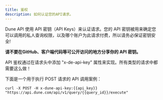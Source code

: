 ```yaml
---
title: 鉴权
description: 如何认证您的API请求。
---
```


Dune API 使用 API 密钥（API Keys）来认证请求。您的 API 密钥被用来确定您可以调用的私人查询权限，以及哪个账户为此请求付费，所以请务必保证密钥安全! 

**请不要在GitHub、客户端代码等可公开访问的地方分享你的 API 密钥。**

API 鉴权通过在请求头中添加 "x-de-api-key" 属性来实现。所有类型的请求中都需要这么做！

下面是一个用于执行 POST 请求的 API 调用案例：

```
curl -X POST -H x-dune-api-key:{{api_key}} "https://api.dune.com/api/v1/query/{{query_id}}/execute"
```